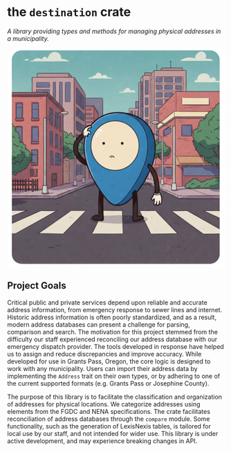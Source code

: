 # the `destination` crate

_A library providing types and methods for managing physical addresses in a municipality._

![Destination Logo](./data/destination_logo.jpg)

## Project Goals

Critical public and private services depend upon reliable and accurate address information, from emergency response to sewer lines and internet. Historic address information is often poorly standardized, and as a result, modern address databases can present a challenge for parsing, comparison and search. The motivation for this project stemmed from the difficulty our staff experienced reconciling our address database with our emergency dispatch provider. The tools developed in response have helped us to assign and reduce discrepancies and improve accuracy. While developed for use in Grants Pass, Oregon, the core logic is designed to work with any municipality. Users can import their address data by implementing the `Address` trait on their own types, or by adhering to one of the current supported formats (e.g. Grants Pass or Josephine County).

The purpose of this library is to facilitate the classification and organization of addresses for physical locations. We categorize addresses using elements from the FGDC and NENA specifications. The crate facilitates reconciliation of address databases through the `compare` module. Some functionality, such as the generation of LexisNexis tables, is tailored for local use by our staff, and not intended for wider use. This library is under active development, and may experience breaking changes in API.
